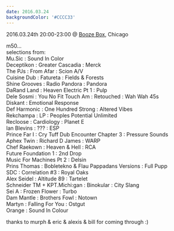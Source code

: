 ```yaml
---
date: 2016.03.24
backgroundColor: '#CCCC33'
---
```


2016.03.24th 20:00-23:00 @ [Booze Box](http://sushidokku.com/booze-box/), Chicago  

m50...  
selections from:  
Mu.Sic : Sound In Color  
Deceptikon : Greater Cascadia : Merck  
The PJs : From Afar : Scion A/V  
Cuisine Dub : Fatureta : Fields & Forests  
Shine Grooves : Radio Pandora : Pandora  
DaRand Land : Heaven Electric Pt 1 : Pulp  
Dele Sosmi : You No Fit Touch Am : Retouched : Wah Wah 45s  
Diskant : Emotional Response  
Def Harmonic : One Hundred Strong : Altered Vibes  
Rekchampa : LP : Peoples Potential Unlimited  
Recloose : Cardiology : Planet E  
Ian Blevins : ??? : ESP  
Prince Far I : Cry Tuff Dub Encounter Chapter 3 : Pressure Sounds  
Aphex Twin : Richard D James : WARP  
Chef Raekown : Heaven & Hell : RCA  
Future Foundation 1 : 2nd Drop  
Music For Machines Pt 2 : Delsin  
Prins Thomas : Bobletekno & Flau Pappadans Versions : Full Pupp  
SDC : Correlation #3 : Royal Oaks  
Alex Seidel : Altitude 89 : Tartelet  
Schneider TM + KPT.Michi:gan : Binokular : City Slang  
Sei A : Frozen Flower : Turbo  
Dam Mantle : Brothers Fowl : Notown  
Martyn : Falling For You : Ostgut  
Orange : Sound In Colour  

thanks to murph & eric & alexis & bill for coming through :)